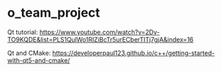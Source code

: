 # o_team_project

Qt tutorial: 
https://www.youtube.com/watch?v=2Dv-TO9KQDE&list=PLS1QulWo1RIZiBcTr5urECberTITj7gjA&index=16

Qt and CMake:
https://developerpaul123.github.io/c++/getting-started-with-qt5-and-cmake/

